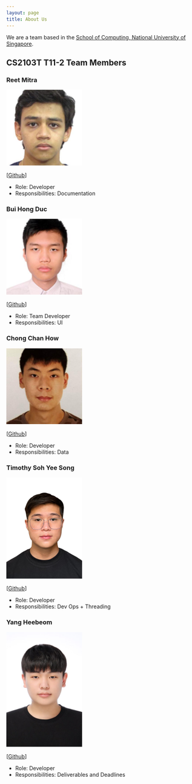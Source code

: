 ```yaml
---
layout: page
title: About Us
---
```


We are a team based in the [School of Computing, National University of Singapore](http://www.comp.nus.edu.sg).

## CS2103T T11-2 Team Members

### Reet Mitra

<img src="images/reetmitra.png" width="200px">

[[Github](https://github.com/reetmitra)]

* Role: Developer
* Responsibilities: Documentation

### Bui Hong Duc

<img src="images/e0735389.png" width="200px">

[[Github](https://github.com/E0735389)]

* Role: Team Developer
* Responsibilities: UI

### Chong Chan How

<img src="images/chillinrage.png" width="200px">

[[Github](https://github.com/ChillinRage)]

* Role: Developer
* Responsibilities: Data

### Timothy Soh Yee Song

<img src="images/largecrowd.png" width="200px">

[[Github](https://github.com/LargeCrowd)]

* Role: Developer
* Responsibilities: Dev Ops + Threading

### Yang Heebeom

<img src="images/hibeom0929.png" width="200px">

[[Github](https://github.com/Hibeom0929)]

* Role: Developer
* Responsibilities: Deliverables and Deadlines 

